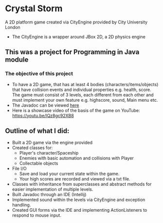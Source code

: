 # Crystal Storm  
A 2D platform game created via CityEngine provided by City University London
- The CityEngine is a wrapper around JBox 2D, a 2D physics engine
## This was a project for Programming in Java module
### The objective of this project  
* To have a 2D game, that has at least 4 bodies (characters/items/objects) that have collision events and individual properties e.g. health, score. The game must consist of 3 levels, each different from each other and must implement your own feature e.g. highscore, sound, Main menu etc.
* The Javadoc can be viewed [here](https://shihaburr.github.io/CrystalStorm/)
* Here is a showcase video of the basis of the game on YouTube: https://youtu.be/lQz8gc92XB8

## Outline of what I did:

* Built a 2D game via the engine provided
* Created classes for:
    * Player's character/Spaceship
    * Enemies with basic automation and collisions with Player
    * Collectable objects
* File I/O
    * Save and load your current state within the game.
    * Your high scores are recorded and viewed via a txt file.
* Classes with inheritance from superclasses and abstract methods for easier implementation of multiple levels.
* Built Javadoc through an IDE (Intellij)
* Implemented sound within the levels via CityEngine and exception handling.
* Created GUI forms via the IDE and implementing ActionListeners to respond to mouse input.



